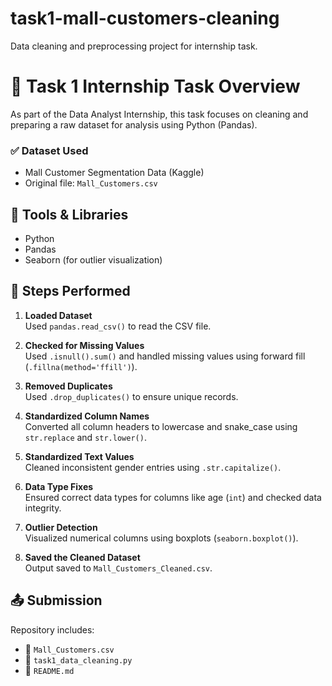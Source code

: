 # task1-mall-customers-cleaning
Data cleaning and preprocessing project for internship task.
# 🧹 Task 1 Internship Task Overview
As part of the Data Analyst Internship, this task focuses on cleaning and preparing a raw dataset for analysis using Python (Pandas).

### ✅ Dataset Used
- Mall Customer Segmentation Data (Kaggle)
- Original file: `Mall_Customers.csv`

## 🔧 Tools & Libraries
- Python
- Pandas
- Seaborn (for outlier visualization)

## 📌 Steps Performed
1. **Loaded Dataset**  
   Used `pandas.read_csv()` to read the CSV file.

2. **Checked for Missing Values**  
   Used `.isnull().sum()` and handled missing values using forward fill (`.fillna(method='ffill')`).

3. **Removed Duplicates**  
   Used `.drop_duplicates()` to ensure unique records.

4. **Standardized Column Names**  
   Converted all column headers to lowercase and snake_case using `str.replace` and `str.lower()`.

5. **Standardized Text Values**  
   Cleaned inconsistent gender entries using `.str.capitalize()`.

6. **Data Type Fixes**  
   Ensured correct data types for columns like age (`int`) and checked data integrity.

7. **Outlier Detection**  
   Visualized numerical columns using boxplots (`seaborn.boxplot()`).

8. **Saved the Cleaned Dataset**  
   Output saved to `Mall_Customers_Cleaned.csv`.

## 📤 Submission
Repository includes:
- 📄 `Mall_Customers.csv`
- 🧠 `task1_data_cleaning.py`
- 📝 `README.md`
